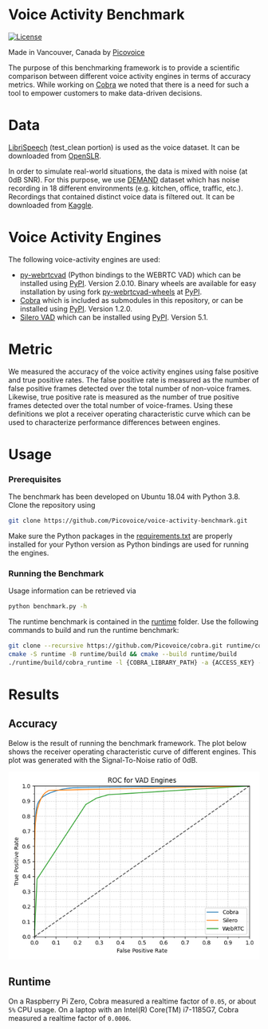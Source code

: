 # Voice Activity Benchmark

[![License](https://img.shields.io/badge/License-Apache%202.0-blue.svg)](https://github.com/Picovoice/voice-activity-benchmark/blob/master/LICENSE)

Made in Vancouver, Canada by [Picovoice](https://picovoice.ai)

The purpose of this benchmarking framework is to provide a scientific comparison between different voice activity
engines in terms of accuracy metrics. While working on [Cobra](https://github.com/Picovoice/Cobra)
we noted that there is a need for such a tool to empower customers to make data-driven decisions.


# Data

[LibriSpeech](http://www.openslr.org/12/) (test_clean portion) is used as the voice dataset.
It can be downloaded from [OpenSLR](http://www.openslr.org/resources/12/test-clean.tar.gz).

In order to simulate real-world situations, the data is mixed with noise (at 0dB SNR). For this purpose, we use
[DEMAND](https://asa.scitation.org/doi/abs/10.1121/1.4799597) dataset which has noise recording in 18 different
environments (e.g. kitchen, office, traffic, etc.). Recordings that contained distinct voice data is filtered out.
It can be downloaded from [Kaggle](https://www.kaggle.com/datasets/aanhari/demand-dataset).


# Voice Activity Engines

The following voice-activity engines are used:

- [py-webrtcvad](https://github.com/wiseman/py-webrtcvad) (Python bindings to the WEBRTC VAD)
which can be installed using [PyPI](https://pypi.org/project/webrtcvad/). Version 2.0.10.
Binary wheels are available for easy installation by using fork [py-webrtcvad-wheels](https://github.com/daanzu/py-webrtcvad-wheels) at [PyPI](https://pypi.org/project/webrtcvad-wheels/).
- [Cobra](https://github.com/Picovoice/Cobra) which is included as submodules in this repository,
or can be installed using [PyPI](https://pypi.org/project/pvcobra/). Version 1.2.0.
- [Silero VAD](https://github.com/snakers4/silero-vad) which can be installed using [PyPI](https://pypi.org/project/silero-vad/). Version 5.1.


# Metric

We measured the accuracy of the voice activity engines using false positive and true positive rates.
The false positive rate is measured as the number of false positive frames detected over the total number of non-voice frames.
Likewise, true positive rate is measured as the number of true positive frames detected over the total number of voice-frames.
Using these definitions we plot a receiver operating characteristic curve which can be used to characterize performance differences between engines.


# Usage

### Prerequisites

The benchmark has been developed on Ubuntu 18.04 with Python 3.8. Clone the repository using

```bash
git clone https://github.com/Picovoice/voice-activity-benchmark.git
```

Make sure the Python packages in the [requirements.txt](/requirements.txt) are properly installed for your Python
version as Python bindings are used for running the engines.

### Running the Benchmark

Usage information can be retrieved via

```bash
python benchmark.py -h
```

The runtime benchmark is contained in the [runtime](/runtime) folder. Use the following commands to build and run the runtime benchmark:
```bash
git clone --recursive https://github.com/Picovoice/cobra.git runtime/cobra
cmake -S runtime -B runtime/build && cmake --build runtime/build
./runtime/build/cobra_runtime -l {COBRA_LIBRARY_PATH} -a {ACCESS_KEY} -w {TEST_WAVFILE_PATH}
```

# Results

## Accuracy

Below is the result of running the benchmark framework. The plot below shows the receiver operating characteristic curve
of different engines. This plot was generated with the Signal-To-Noise ratio of 0dB.

![](doc/img/summary.png)


## Runtime

On a Raspberry Pi Zero, Cobra measured a realtime factor of `0.05`, or about `5%` CPU usage.
On a laptop with an Intel(R) Core(TM) i7-1185G7, Cobra measured a realtime factor of `0.0006`.
